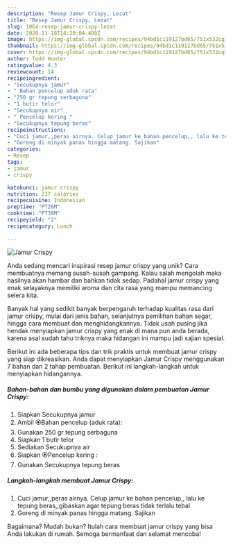 ```yaml
---
description: "Resep Jamur Crispy, Lezat"
title: "Resep Jamur Crispy, Lezat"
slug: 1064-resep-jamur-crispy-lezat
date: 2020-11-18T14:20:04.400Z
image: https://img-global.cpcdn.com/recipes/94bd1c119127bd65/751x532cq70/jamur-crispy-foto-resep-utama.jpg
thumbnail: https://img-global.cpcdn.com/recipes/94bd1c119127bd65/751x532cq70/jamur-crispy-foto-resep-utama.jpg
cover: https://img-global.cpcdn.com/recipes/94bd1c119127bd65/751x532cq70/jamur-crispy-foto-resep-utama.jpg
author: Todd Hunter
ratingvalue: 4.3
reviewcount: 14
recipeingredient:
- "Secukupnya jamur"
- " Bahan pencelup aduk rata"
- "250 gr tepung serbaguna"
- "1 butir telor"
- "Secukupnya air"
- " Pencelup kering "
- "Secukupnya tepung beras"
recipeinstructions:
- "Cuci jamur,,peras airnya. Celup jamur ke bahan pencelup,, lalu ke tepung beras,,gibaskan agar tepung beras tidak terlalu tebal"
- "Goreng di minyak panas hingga matang. Sajikan"
categories:
- Resep
tags:
- jamur
- crispy

katakunci: jamur crispy 
nutrition: 237 calories
recipecuisine: Indonesian
preptime: "PT26M"
cooktime: "PT30M"
recipeyield: "2"
recipecategory: Lunch

---
```



![Jamur Crispy](https://img-global.cpcdn.com/recipes/94bd1c119127bd65/751x532cq70/jamur-crispy-foto-resep-utama.jpg)

Anda sedang mencari inspirasi resep jamur crispy yang unik? Cara membuatnya memang susah-susah gampang. Kalau salah mengolah maka hasilnya akan hambar dan bahkan tidak sedap. Padahal jamur crispy yang enak selayaknya memiliki aroma dan cita rasa yang mampu memancing selera kita.

Banyak hal yang sedikit banyak berpengaruh terhadap kualitas rasa dari jamur crispy, mulai dari jenis bahan, selanjutnya pemilihan bahan segar, hingga cara membuat dan menghidangkannya. Tidak usah pusing jika hendak menyiapkan jamur crispy yang enak di mana pun anda berada, karena asal sudah tahu triknya maka hidangan ini mampu jadi sajian spesial.




Berikut ini ada beberapa tips dan trik praktis untuk membuat jamur crispy yang siap dikreasikan. Anda dapat menyiapkan Jamur Crispy menggunakan 7 bahan dan 2 tahap pembuatan. Berikut ini langkah-langkah untuk menyiapkan hidangannya.

<!--inarticleads1-->

##### Bahan-bahan dan bumbu yang digunakan dalam pembuatan Jamur Crispy:

1. Siapkan Secukupnya jamur
1. Ambil  🏵Bahan pencelup (aduk rata):
1. Gunakan 250 gr tepung serbaguna
1. Siapkan 1 butir telor
1. Sediakan Secukupnya air
1. Siapkan  🏵Pencelup kering :
1. Gunakan Secukupnya tepung beras




<!--inarticleads2-->

##### Langkah-langkah membuat Jamur Crispy:

1. Cuci jamur,,peras airnya. Celup jamur ke bahan pencelup,, lalu ke tepung beras,,gibaskan agar tepung beras tidak terlalu tebal
1. Goreng di minyak panas hingga matang. Sajikan




Bagaimana? Mudah bukan? Itulah cara membuat jamur crispy yang bisa Anda lakukan di rumah. Semoga bermanfaat dan selamat mencoba!
